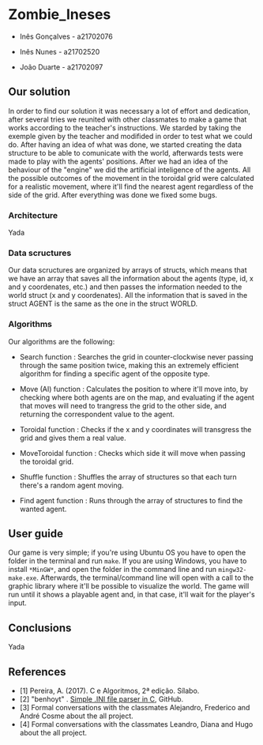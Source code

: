 # Zombie_Ineses

* Inês Gonçalves - a21702076

* Inês Nunes     - a21702520

* João Duarte    - a21702097

## Our solution

In order to find our solution it was necessary a lot of effort and dedication, after several tries we reunited with
other classmates to make a game that works according to the teacher's instructions.
We starded by taking the exemple given by the teacher and modifided in order to test what we could do. After having an
idea of what was done, we started creating the data structure to be able to comunicate with the world, afterwards tests
were made to play with the agents' positions.
After we had an idea of the behaviour of the "engine" we did the artificial inteligence of the agents.
All the possible outcomes of the movement in the toroidal grid were calculated for a realistic movement, where it'll
find the nearest agent regardless of the side of the grid.
After everything was done we fixed some bugs.

### Architecture

Yada

### Data scructures

Our data scructures are organized by arrays of structs, which means that we have an array that saves all the information
about the agents (type, id, x and y coordenates, etc.) and then passes the information needed to the world struct (x and
y coordenates). All the information that is saved in the struct AGENT is the same as the one in the struct WORLD.

### Algorithms

Our algorithms are the following:

* Search function : Searches the grid in counter-clockwise never passing through the same position twice, 
making this an extremely efficient algorithm for finding a specific agent of the opposite type.

* Move (AI)  function : Calculates the position to where it'll move into, by checking where both agents are on the map,
and evaluating if the agent that moves will need to trangress the grid to the other side, and returning the 
correspondent value to the agent.

* Toroidal function : Checks if the x and y coordinates will transgress the grid and gives them a real value.

* MoveToroidal function : Checks which side it will move when passing the toroidal grid.

* Shuffle function : Shuffles the array of structures so that each turn there's a random agent moving.

* Find agent function : Runs through the array of structures to find the wanted agent.

## User guide

Our game is very simple; if you're using Ubuntu OS you have to open the folder in the terminal and run `make`. 
If you are using Windows, you have to install `*MinGW*`, and open the folder in the command line and run 
`mingw32-make.exe`.
Afterwards, the terminal/command line will open with a call to the graphic library where it'll be possible to visualize
the world. The game will run until it shows a playable agent and, in that case, it'll wait for the player's input.

## Conclusions

Yada

## References

* <a name="ref1">\[1\]</a> Pereira, A. (2017). C e Algoritmos, 2ª edição. Sílabo.
* <a name="ref2">\[2\]</a> "benhoyt" . [Simple .INI file parser in C](https://github.com/benhoyt/inih), GitHub.
* <a name="ref3">\[3\]</a> Formal conversations with the classmates Alejandro, Frederico and André Cosme about the all
project.
* <a name="ref4">\[4\]</a> Formal conversations with the classmates Leandro, Diana and Hugo about the all project.